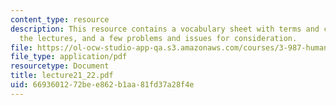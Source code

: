 ```yaml
---
content_type: resource
description: This resource contains a vocabulary sheet with terms and concepts from
  the lectures, and a few problems and issues for consideration.
file: https://ol-ocw-studio-app-qa.s3.amazonaws.com/courses/3-987-human-origins-and-evolution-spring-2006/6693601272bee862b1aa81fd37a28f4e_lecture21_22.pdf
file_type: application/pdf
resourcetype: Document
title: lecture21_22.pdf
uid: 66936012-72be-e862-b1aa-81fd37a28f4e
---
```

